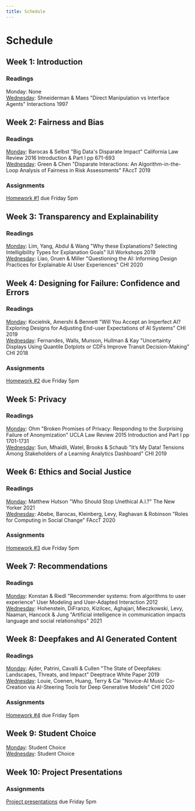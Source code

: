 ```yaml
---
title: Schedule
---
```


# Schedule

## Week 1: Introduction

### Readings
Monday: None  
[Wednesday](https://www.lri.fr/~mbl/ENS/FONDIHM/2013/papers/ShneidermanMaes-Interactions97.pdf): Shneiderman & Maes "Direct Manipulation vs Interface Agents" Interactions 1997

## Week 2: Fairness and Bias

### Readings
[Monday](https://s3.amazonaws.com/kvaccaro.com/teaching/human-ai-interaction/Big_Datas_Disparate_Impact.pdf): Barocas & Selbst "Big Data's Disparate Impact" California Law Review 2016 Introduction & Part I pp 671-693  
[Wednesday](https://scholar.harvard.edu/files/19-fat.pdf): Green & Chen "Disparate Interactions: An Algorithm-in-the-Loop Analysis of Fairness in Risk Assessments" FAccT 2019

### Assignments
[Homework #1](url) due Friday 5pm

## Week 3: Transparency and Explainability

### Readings
[Monday](https://explainablesystems.comp.nus.edu.sg/2019/wp-content/uploads/2019/02/IUI19WS-ExSS2019-20.pdf): Lim, Yang, Abdul & Wang "Why these Explanations? Selecting Intelligibility Types for Explanation Goals" IUI Workshops 2019  
[Wednesday](https://s3.amazonaws.com/kvaccaro.com/teaching/human-ai-interaction/Questioning_the_AI.pdf): Liao, Gruen & Miller "Questioning the AI: Informing Design Practices for Explainable AI User Experiences" CHI 2020


## Week 4: Designing for Failure: Confidence and Errors

### Readings
[Monday](https://www.microsoft.com/en-us/research/uploads/prod/2019/01/chi19_kocielnik_et_al.pdf): Kocielnik, Amershi & Bennett "Will You Accept an Imperfect AI? Exploring Designs for Adjusting End-user Expectations of AI Systems" CHI 2019  
[Wednesday](http://www.mjskay.com/papers/chi2018-uncertain-bus-decisions.pdf): Fernandes, Walls, Munson, Hullman & Kay "Uncertainty Displays Using Quantile Dotplots or CDFs Improve Transit Decision-Making" CHI 2018

### Assignments
[Homework #2](url) due Friday 5pm

## Week 5: Privacy

### Readings
[Monday](https://s3.amazonaws.com/kvaccaro.com/teaching/human-ai-interaction/Broken_Promises_of_Privacy.pdf): Ohm "Broken Promises of Privacy: Responding to the Surprising Failure of Anonymization" UCLA Law Review 2015 Introduction and Part I pp 1701-1731  
[Wednesday](http://library.usc.edu.ph/ACM/CHI2019/1proc/paper594.pdf): Sun, Mhaidli, Watel, Brooks & Schaub "It’s My Data! Tensions Among Stakeholders of a Learning Analytics Dashboard" CHI 2019  

## Week 6: Ethics and Social Justice

### Readings
[Monday](https://www.newyorker.com/tech/annals-of-technology/who-should-stop-unethical-ai): Matthew Hutson "Who Should Stop Unethical A.I.?" The New Yorker 2021  
[Wednesday](https://arxiv.org/pdf/1912.04883.pdf): Abebe, Barocas, Kleinberg, Levy, Raghavan & Robinson "Roles for Computing in Social Change" FAccT 2020  

### Assignments
[Homework #3](url) due Friday 5pm

## Week 7: Recommendations

### Readings

[Monday](http://files.grouplens.org/papers/algorithmstouserexperience.pdf): Konstan & Riedl "Recommender systems: from algorithms to user experience" User Modeling and User-Adapted Interaction 2012  
[Wednesday](https://arxiv.org/pdf/2102.05756.pdf): Hohenstein, DiFranzo, Kizilcec, Aghajari, Mieczkowski, Levy, Naaman, Hancock & Jung "Artificial intelligence in communication impacts language and social relationships" 2021

## Week 8: Deepfakes and AI Generated Content

### Readings
[Monday](https://regmedia.co.uk/2019/10/08/deepfake_report.pdf): Ajder, Patrini, Cavalli & Cullen "The State of Deepfakes: Landscapes, Threats, and Impact" Deeptrace White Paper 2019  
[Wednesday](https://youralien.github.io/files/cococo_chi2020_copy.pdf): Louie, Coenen, Huang, Terry & Cai "Novice-AI Music Co-Creation via AI-Steering Tools for Deep Generative Models" CHI 2020

### Assignments
[Homework #4](url) due Friday 5pm


## Week 9: Student Choice

[Monday](): Student Choice  
[Wednesday](): Student Choice 

## Week 10: Project Presentations

### Assignments
[Project presentations](url) due Friday 5pm

